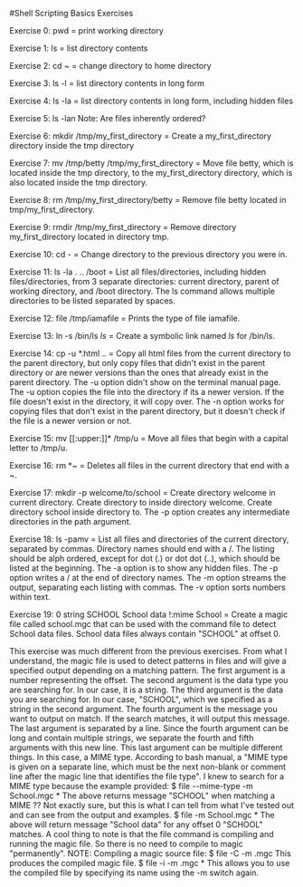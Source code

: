 #Shell Scripting Basics Exercises

Exercise 0: pwd = print working directory

Exercise 1: ls = list directory contents

Exercise 2: cd ~ = change directory to home directory

Exercise 3: ls -l = list directory contents in long form

Exercise 4: ls -la = list directory contents in long form, including hidden files

Exercise 5: ls -lan Note: Are files inherently ordered?

Exercise 6: mkdir /tmp/my_first_directory = Create a my_first_directory directory inside the tmp directory

Exercise 7: mv /tmp/betty /tmp/my_first_directory = Move file betty, which is located inside the tmp directory, to the my_first_directory directory, which is also located inside the tmp directory.

Exercise 8: rm /tmp/my_first_directory/betty = Remove file betty located in tmp/my_first_directory.

Exercise 9: rmdir /tmp/my_first_directory = Remove directory my_first_directory located in directory tmp.

Exercise 10: cd - = Change directory to the previous directory you were in.

Exercise 11: ls -la . .. /boot = List all files/directories, including hidden files/directories, from 3 separate directories: current directory, parent of working directory, and /boot directory. The ls command allows multiple directories to be listed separated by spaces.

Exercise 12: file /tmp/iamafile = Prints the type of file iamafile.

Exercise 13: ln -s /bin/ls _ls_ = Create a symbolic link named _ls_ for /bin/ls.

Exercise 14: cp -u *.html .. = Copy all html files from the current directory to the parent directory, but only copy files that didn't exist in the parent directory or are newer versions than the ones that already exist in the parent directory. The -u option didn't show on the terminal manual page. The -u option copies the file into the directory if its a newer version. If the file doesn't exist in the directory, it will copy over. The -n option works for copying files that don't exist in the parent directory, but it doesn't check if the file is a newer version or not.

Exercise 15: mv [[:upper:]]* /tmp/u  = Move all files that begin with a capital letter to /tmp/u.

Exercise 16: rm *~ = Deletes all files in the current directory that end with a ~.

Exercise 17: mkdir -p welcome/to/school = Create directory welcome in current directory. Create directory to inside directory welcome. Create directory school inside directory to. The -p option creates any intermediate directories in the path argument.

Exercise 18: ls -pamv = List all files and directories of the current directory, separated by commas. Directory names should end with a /. The listing should be alph ordered, except for dot (.) or dot dot (..), which should be listed at the beginning. The -a option is to show any hidden files. The -p option writes a / at the end of directory names. The -m option streams the output, separating each listing with commas. The -v option sorts numbers within text.

Exercise 19: 0 string SCHOOL School data !:mime School = Create a magic file called school.mgc that can be used with the command file to detect School data files. School data files always contain "SCHOOL" at offset 0.

This exercise was much different from the previous exercises. From what I understand, the magic file is used to detect patterns in files and will give a specified output depending on a matching pattern. The first argument is a number representing the offset. The second argument is the data type you are searching for. In our case, it is a string. The third argument is the data you are searching for. In our case, "SCHOOL", which we specified as a string in the second argument. The fourth argument is the message you want to output on match. If the search matches, it will output this message. The last argument is separated by a line. Since the fourth argument can be long and contain multiple strings, we separate the fourth and fifth arguments with this new line. This last argument can be multiple different things. In this case, a MIME type. According to bash manual, a "MIME type is given on a separate line, which must be the next non-blank or comment line after the magic line that identifies the file type". I knew to search for a MIME type because the example provided: $ file --mime-type -m School.mgc * The above returns message "SCHOOL" when matching a MIME ?? Not exactly sure, but this is what I can tell from what I've tested out and can see from the output and examples. $ file -m School.mgc * The above will return message "School data" for any offset 0 "SCHOOL" matches. A cool thing to note is that the file command is compiling and running the magic file. So there is no need to compile to magic "permanently". NOTE: Compiling a magic source file: $ file -C -m .mgc This produces the compiled magic file. $ file -i -m .mgc * This allows you to use the compiled file by specifying its name using the -m switch again.
